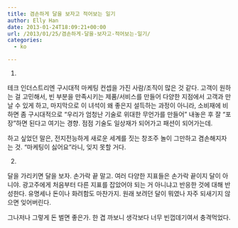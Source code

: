 ```yaml
---
title: 겸손하게 달을 보자고 적어보는 일기
author: Elly Han
date: 2013-01-24T18:09:21+00:00
url: /2013/01/25/겸손하게-달을-보자고-적어보는-일기/
categories:
  - ko

---
```

1.

테크 인더스트리엔 구시대적 마케팅 컨셉을 가진 사람/조직이 많은 것 같다. 고객이 원하는 걸 고민해서, 빈 부분을 만족시키는 제품/서비스를 만들어 다양한 지점에서 고객과 만날 수 있게 하고, 마지막으로 이 녀석이 왜 좋은지 설득하는 과정이 아니라, 소비재에 비하면 좀 구시대적으로 &#8220;우리가 엄청난 기술로 위대한 무언가를 만들어&#8221; 내놓은 후 잘 &#8220;포장&#8221;하면 된다고 여기는 경향. 점점 기술도 일상재가 되어가고 패션이 되어가는데.

하고 싶었던 말은, 전지전능하게 새로운 세계를 짓는 창조주 놀이 그만하고 겸손해지자는 것. &#8220;마케팅이 싫어요&#8221;라니, 잊지 못할 거다.

2.

달을 가리키면 달을 보자. 손가락 끝 말고. 여러 다양한 지표들은 손가락 끝이지 달이 아니야. 광고주에게 처음부터 다른 지표를 잡았어야 되는 거 아니냐고 반응한 것에 대해 반성한다. 유명세나 돈이나 화려함도 마찬가지. 원래 보려던 달이 뭐였나 자주 되새기지 않으면 잊어버린다.

그나저나 그렇게 돈 벌면 좋은가. 한 겹 까보니 생각보다 너무 빈껍데기여서 충격먹었다.